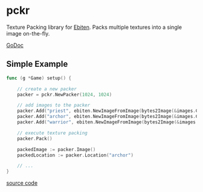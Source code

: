 # pckr

Texture Packing library for [Ebiten](https://ebiten.org/). Packs multiple textures into a single image on-the-fly.

[GoDoc](https://pkg.go.dev/github.com/yohamta/pckr)

## Simple Example
```go
func (g *Game) setup() {

	// create a new packer
	packer = pckr.NewPacker(1024, 1024)

	// add images to the packer
	packer.Add("priest", ebiten.NewImageFromImage(bytes2Image(&images.CHARACTER_HERO_PRIEST)), 0, 0, 600, 300)
	packer.Add("archor", ebiten.NewImageFromImage(bytes2Image(&images.CHARACTER_HERO_ARCHOR)), 0, 0, 600, 300)
	packer.Add("warrior", ebiten.NewImageFromImage(bytes2Image(&images.CHARACTER_HERO_WARRIOR)), 0, 0, 600, 300)

	// execute texture packing
	packer.Pack()

	packedImage := packer.Image()
	packedLocation := packer.Location("archor")

	// ...
}
```

[source code](https://github.com/yohamta/pckr/blob/master/examples/packing/main.go)
